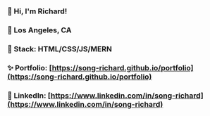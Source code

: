 ### 👋 Hi, I'm Richard!
### 🌆 Los Angeles, CA
### 🥞 Stack: HTML/CSS/JS/MERN 
### ✨ Portfolio: [https://song-richard.github.io/portfolio](https://song-richard.github.io/portfolio) 
### 🔗 LinkedIn: [https://www.linkedin.com/in/song-richard](https://www.linkedin.com/in/song-richard)


<!--
**song-richard/song-richard** is a ✨ _special_ ✨ repository because its `README.md` (this file) appears on your GitHub profile.


